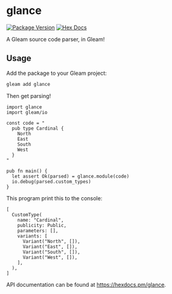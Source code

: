 # glance

[![Package Version](https://img.shields.io/hexpm/v/glance)](https://hex.pm/packages/glance)
[![Hex Docs](https://img.shields.io/badge/hex-docs-ffaff3)](https://hexdocs.pm/glance/)

A Gleam source code parser, in Gleam!

## Usage

Add the package to your Gleam project:

```sh
gleam add glance
```

Then get parsing!

```gleam
import glance
import gleam/io

const code = "
  pub type Cardinal {
    North
    East
    South
    West
  }
"

pub fn main() {
  let assert Ok(parsed) = glance.module(code)
  io.debug(parsed.custom_types)
}
```

This program print this to the console:
  
```gleam
[
  CustomType(
    name: "Cardinal",
    publicity: Public,
    parameters: [],
    variants: [
      Variant("North", []),
      Variant("East", []),
      Variant("South", []),
      Variant("West", []),
    ],
  ),
]
```

API documentation can be found at <https://hexdocs.pm/glance>.

